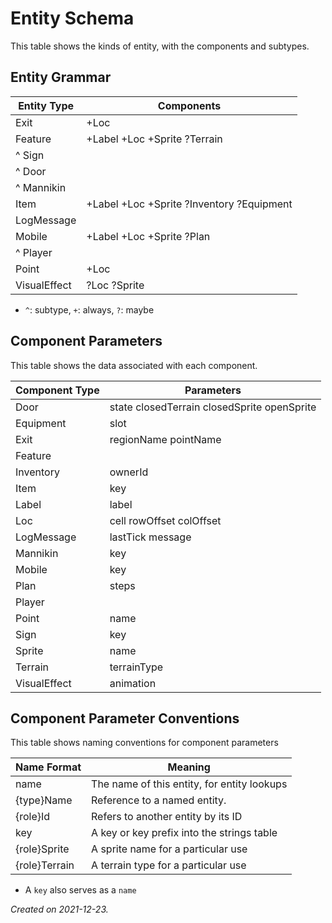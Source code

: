 # Entity Schema

This table shows the kinds of entity, with the components and subtypes.

## Entity Grammar

Entity Type  | Components
------------ | ----------
Exit         | +Loc
Feature      | +Label +Loc +Sprite ?Terrain
^ Sign       |  
^ Door       | 
^ Mannikin   | 
Item         | +Label +Loc +Sprite ?Inventory ?Equipment
LogMessage   |
Mobile       | +Label +Loc +Sprite ?Plan
^ Player     |
Point        | +Loc
VisualEffect | ?Loc ?Sprite

- `^`:  subtype,  `+`: always, `?`: maybe

## Component Parameters

This table shows the data associated with each component.

Component Type | Parameters
-------------- | ----------
Door           | state closedTerrain closedSprite openSprite
Equipment      | slot
Exit           | regionName pointName
Feature        | 
Inventory      | ownerId
Item           | key
Label          | label
Loc            | cell rowOffset colOffset
LogMessage     | lastTick message
Mannikin       | key
Mobile         | key
Plan           | steps
Player         | 
Point          | name
Sign           | key
Sprite         | name
Terrain        | terrainType
VisualEffect   | animation

## Component Parameter Conventions

This table shows naming conventions for component parameters

Name Format   | Meaning
------------- | -------
name          | The name of this entity, for entity lookups
{type}Name    | Reference to a named entity.
{role}Id      | Refers to another entity by its ID
key           | A key or key prefix into the strings table
{role}Sprite  | A sprite name for a particular use
{role}Terrain | A terrain type for a particular use

- A `key` also serves as a `name`

_Created on 2021-12-23._